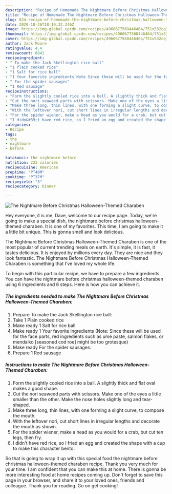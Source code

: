 ```yaml
---
description: "Recipe of Homemade The Nightmare Before Christmas Halloween-Themed Charaben"
title: "Recipe of Homemade The Nightmare Before Christmas Halloween-Themed Charaben"
slug: 824-recipe-of-homemade-the-nightmare-before-christmas-halloween-themed-charaben
date: 2020-10-26T18:10:32.246Z
image: https://img-global.cpcdn.com/recipes/4960677568446464/751x532cq70/the-nightmare-before-christmas-halloween-themed-charaben-recipe-main-photo.jpg
thumbnail: https://img-global.cpcdn.com/recipes/4960677568446464/751x532cq70/the-nightmare-before-christmas-halloween-themed-charaben-recipe-main-photo.jpg
cover: https://img-global.cpcdn.com/recipes/4960677568446464/751x532cq70/the-nightmare-before-christmas-halloween-themed-charaben-recipe-main-photo.jpg
author: Jack Moore
ratingvalue: 4.4
reviewcount: 6841
recipeingredient:
- " To make the Jack Skellington rice ball"
- "1 Plain cooked rice"
- "1 Salt for rice ball"
- "1 Your favorite ingredients Note Since these will be used for the face parts red ingredients such as ume paste salmon flakes or mendaiko seasoned cod roe might be too grotesque"
- " For the spider sausages"
- "1 Red sausage"
recipeinstructions:
- "Form the slightly cooled rice into a ball. A slightly thick and flat oval makes a good shape."
- "Cut the nori seaweed parts with scissors. Make one of the eyes a little smaller than the other. Make the nose holes slightly long and tear-shaped."
- "Make three long, thin lines, with one forming a slight curve, to compose the mouth."
- "With the leftover nori, cut short lines in irregular lengths and decorate the mouth as shown."
- "For the spider wiener, make a head as you would for a crab, but cut ten legs, then fry."
- "I didn&#39;t have red rice, so I fried an egg and created the shape with a cup to make this character bento."
categories:
- Recipe
tags:
- the
- nightmare
- before

katakunci: the nightmare before 
nutrition: 223 calories
recipecuisine: American
preptime: "PT40M"
cooktime: "PT37M"
recipeyield: "3"
recipecategory: Dinner

---
```



![The Nightmare Before Christmas Halloween-Themed Charaben](https://img-global.cpcdn.com/recipes/4960677568446464/751x532cq70/the-nightmare-before-christmas-halloween-themed-charaben-recipe-main-photo.jpg)

Hey everyone, it is me, Dave, welcome to our recipe page. Today, we're going to make a special dish, the nightmare before christmas halloween-themed charaben. It is one of my favorites. This time, I am going to make it a little bit unique. This is gonna smell and look delicious.

The Nightmare Before Christmas Halloween-Themed Charaben is one of the most popular of current trending meals on earth. It's simple, it is fast, it tastes delicious. It is enjoyed by millions every day. They are nice and they look fantastic. The Nightmare Before Christmas Halloween-Themed Charaben is something that I've loved my whole life.




To begin with this particular recipe, we have to prepare a few ingredients. You can have the nightmare before christmas halloween-themed charaben using 6 ingredients and 6 steps. Here is how you can achieve it.

<!--inarticleads1-->

##### The ingredients needed to make The Nightmare Before Christmas Halloween-Themed Charaben:

1. Prepare  To make the Jack Skellington rice ball:
1. Take 1 Plain cooked rice
1. Make ready 1 Salt for rice ball
1. Make ready 1 Your favorite ingredients (Note: Since these will be used for the face parts, red ingredients such as ume paste, salmon flakes, or mendaiko [seasoned cod roe] might be too grotesque)
1. Make ready  For the spider sausages:
1. Prepare 1 Red sausage




<!--inarticleads2-->

##### Instructions to make The Nightmare Before Christmas Halloween-Themed Charaben:

1. Form the slightly cooled rice into a ball. A slightly thick and flat oval makes a good shape.
1. Cut the nori seaweed parts with scissors. Make one of the eyes a little smaller than the other. Make the nose holes slightly long and tear-shaped.
1. Make three long, thin lines, with one forming a slight curve, to compose the mouth.
1. With the leftover nori, cut short lines in irregular lengths and decorate the mouth as shown.
1. For the spider wiener, make a head as you would for a crab, but cut ten legs, then fry.
1. I didn&#39;t have red rice, so I fried an egg and created the shape with a cup to make this character bento.




So that is going to wrap it up with this special food the nightmare before christmas halloween-themed charaben recipe. Thank you very much for your time. I am confident that you can make this at home. There is gonna be more interesting food at home recipes coming up. Don't forget to save this page in your browser, and share it to your loved ones, friends and colleague. Thank you for reading. Go on get cooking!
